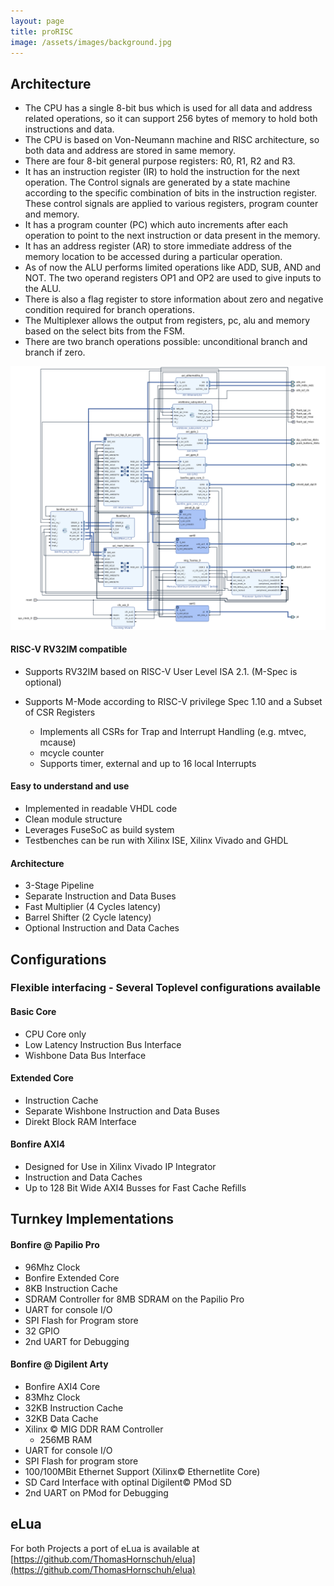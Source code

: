 ```yaml
---
layout: page
title: proRISC
image: /assets/images/background.jpg
---
```


## Architecture

* The CPU has a single 8-bit bus which is used for all data and address related operations, so it can support 256 bytes of memory to hold both instructions and data.
* The CPU is based on Von-Neumann machine and RISC architecture, so both data and address are stored in same memory.
* There are four 8-bit general purpose registers: R0, R1, R2 and R3.
* It has an instruction register (IR) to hold the instruction for the next operation. The Control signals are generated by a state machine according to the specific combination of bits in the instruction register. These control signals are applied to various registers, program counter and memory.
* It has a program counter (PC) which auto increments after each operation to point to the next instruction or data present in the memory.
* It has an address register (AR) to store immediate address of the memory location to be accessed during a particular operation.
* As of now the ALU performs limited operations like ADD, SUB, AND and NOT. The two operand registers OP1 and OP2 are used to give inputs to the ALU. 
* There is also a flag register to store information about zero and negative condition required for branch operations.
* The Multiplexer allows the output from registers, pc, alu and memory based on the select bits from the FSM.
* There are two branch operations possible: unconditional branch and branch if zero.

![Block Design](/assets/images/block_design.png)

####  RISC-V RV32IM compatible
* Supports RV32IM based on RISC-V User Level  ISA 2.1. (M-Spec is optional)
* Supports M-Mode according to RISC-V privilege Spec 1.10 and a Subset of CSR Registers

   + Implements all CSRs for Trap and Interrupt Handling (e.g. mtvec, mcause)
   + mcycle counter
   + Supports timer, external and up to 16 local Interrupts

####  Easy to understand and use
* Implemented  in  readable VHDL code
* Clean module structure
* Leverages FuseSoC as build system
* Testbenches can be run with Xilinx ISE, Xilinx Vivado and GHDL

#### Architecture
* 3-Stage Pipeline
* Separate Instruction and Data Buses
* Fast Multiplier (4 Cycles latency)
* Barrel Shifter (2 Cycle latency)
* Optional Instruction and Data Caches

## Configurations
### Flexible interfacing - Several Toplevel configurations available

#### Basic Core
* CPU Core only
* Low Latency Instruction Bus Interface
* Wishbone Data Bus Interface

#### Extended Core
* Instruction Cache
* Separate Wishbone Instruction and Data Buses
* Direkt Block RAM Interface

#### Bonfire AXI4
* Designed for Use in Xilinx Vivado IP Integrator
* Instruction and Data Caches
* Up to 128 Bit Wide AXI4 Busses for Fast Cache Refills

## Turnkey Implementations


#### Bonfire @ Papilio Pro

* 96Mhz Clock
* Bonfire Extended Core
* 8KB Instruction Cache
* SDRAM Controller for 8MB SDRAM on the Papilio Pro
* UART for console I/O
* SPI Flash for Program store
* 32 GPIO
* 2nd UART for Debugging


#### Bonfire @ Digilent Arty

* Bonfire AXI4 Core
* 83Mhz Clock
* 32KB Instruction Cache
* 32KB Data Cache
* Xilinx © MIG DDR RAM Controller
  * 256MB RAM
* UART for console I/O
* SPI Flash for program store
* 100/100MBit Ethernet Support (Xilinx© Ethernetlite Core)
* SD Card Interface with optinal Digilent© PMod SD
* 2nd UART on PMod for Debugging


## eLua

 For both Projects a port of eLua is available at [https://github.com/ThomasHornschuh/elua](https://github.com/ThomasHornschuh/elua)
